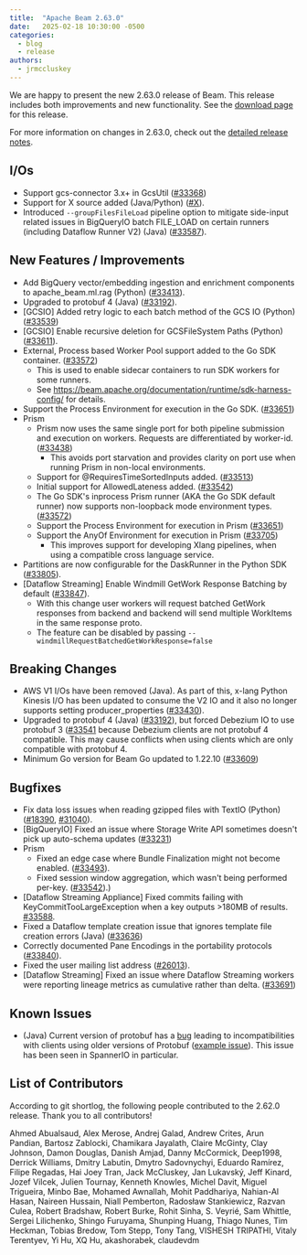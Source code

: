 ```yaml
---
title:  "Apache Beam 2.63.0"
date:   2025-02-18 10:30:00 -0500
categories:
  - blog
  - release
authors:
  - jrmccluskey
---
```

<!--
Licensed under the Apache License, Version 2.0 (the "License");
you may not use this file except in compliance with the License.
You may obtain a copy of the License at
http://www.apache.org/licenses/LICENSE-2.0
Unless required by applicable law or agreed to in writing, software
distributed under the License is distributed on an "AS IS" BASIS,
WITHOUT WARRANTIES OR CONDITIONS OF ANY KIND, either express or implied.
See the License for the specific language governing permissions and
limitations under the License.
-->

We are happy to present the new 2.63.0 release of Beam.
This release includes both improvements and new functionality.
See the [download page](/get-started/downloads/{$DOWNLOAD_ANCHOR}) for this release.

<!--more-->

For more information on changes in 2.63.0, check out the [detailed release notes](https://github.com/apache/beam/milestone/27).

## I/Os

* Support gcs-connector 3.x+ in GcsUtil ([#33368](https://github.com/apache/beam/pull/33368))
* Support for X source added (Java/Python) ([#X](https://github.com/apache/beam/issues/X)).
* Introduced `--groupFilesFileLoad` pipeline option to mitigate side-input related issues in BigQueryIO
  batch FILE_LOAD on certain runners (including Dataflow Runner V2) (Java) ([#33587](https://github.com/apache/beam/pull/33587)).

## New Features / Improvements

* Add BigQuery vector/embedding ingestion and enrichment components to apache_beam.ml.rag (Python) ([#33413](https://github.com/apache/beam/pull/33413)).
* Upgraded to protobuf 4 (Java) ([#33192](https://github.com/apache/beam/issues/33192)).
* [GCSIO] Added retry logic to each batch method of the GCS IO (Python) ([#33539](https://github.com/apache/beam/pull/33539))
* [GCSIO] Enable recursive deletion for GCSFileSystem Paths (Python) ([#33611](https://github.com/apache/beam/pull/33611)).
* External, Process based Worker Pool support added to the Go SDK container. ([#33572](https://github.com/apache/beam/pull/33572))
  * This is used to enable sidecar containers to run SDK workers for some runners.
  * See https://beam.apache.org/documentation/runtime/sdk-harness-config/ for details.
* Support the Process Environment for execution in the Go SDK. ([#33651](https://github.com/apache/beam/pull/33651))
* Prism
  * Prism now uses the same single port for both pipeline submission and execution on workers. Requests are differentiated by worker-id. ([#33438](https://github.com/apache/beam/pull/33438))
    * This avoids port starvation and provides clarity on port use when running Prism in non-local environments.
  * Support for @RequiresTimeSortedInputs added. ([#33513](https://github.com/apache/beam/issues/33513))
  * Initial support for AllowedLateness added. ([#33542](https://github.com/apache/beam/pull/33542))
  * The Go SDK's inprocess Prism runner (AKA the Go SDK default runner) now supports non-loopback mode environment types. ([#33572](https://github.com/apache/beam/pull/33572))
  * Support the Process Environment for execution in Prism ([#33651](https://github.com/apache/beam/pull/33651))
  * Support the AnyOf Environment for execution in Prism ([#33705](https://github.com/apache/beam/pull/33705))
     * This improves support for developing Xlang pipelines, when using a compatible cross language service.
* Partitions are now configurable for the DaskRunner in the Python SDK ([#33805](https://github.com/apache/beam/pull/33805)).
* [Dataflow Streaming] Enable Windmill GetWork Response Batching by default ([#33847](https://github.com/apache/beam/pull/33847)).
  * With this change user workers will request batched GetWork responses from backend and backend will send multiple WorkItems in the same response proto.
  * The feature can be disabled by passing `--windmillRequestBatchedGetWorkResponse=false`

## Breaking Changes

* AWS V1 I/Os have been removed (Java). As part of this, x-lang Python Kinesis I/O has been updated to consume the V2 IO and it also no longer supports setting producer_properties ([#33430](https://github.com/apache/beam/issues/33430)).
* Upgraded to protobuf 4 (Java) ([#33192](https://github.com/apache/beam/issues/33192)), but forced Debezium IO to use protobuf 3 ([#33541](https://github.com/apache/beam/issues/33541) because Debezium clients are not protobuf 4 compatible. This may cause conflicts when using clients which are only compatible with protobuf 4.
* Minimum Go version for Beam Go updated to 1.22.10 ([#33609](https://github.com/apache/beam/pull/33609))

## Bugfixes

* Fix data loss issues when reading gzipped files with TextIO (Python) ([#18390](https://github.com/apache/beam/issues/18390), [#31040](https://github.com/apache/beam/issues/31040)).
* [BigQueryIO] Fixed an issue where Storage Write API sometimes doesn't pick up auto-schema updates ([#33231](https://github.com/apache/beam/pull/33231))
* Prism
  * Fixed an edge case where Bundle Finalization might not become enabled. ([#33493](https://github.com/apache/beam/issues/33493)).
  * Fixed session window aggregation, which wasn't being performed per-key. ([#33542](https://github.com/apache/beam/issues/33542)).)
* [Dataflow Streaming Appliance] Fixed commits failing with KeyCommitTooLargeException when a key outputs >180MB of results. [#33588](https://github.com/apache/beam/issues/33588).
* Fixed a Dataflow template creation issue that ignores template file creation errors (Java) ([#33636](https://github.com/apache/beam/issues/33636))
* Correctly documented Pane Encodings in the portability protocols ([#33840](https://github.com/apache/beam/issues/33840)).
* Fixed the user mailing list address ([#26013](https://github.com/apache/beam/issues/26013)).
* [Dataflow Streaming] Fixed an issue where Dataflow Streaming workers were reporting lineage metrics as cumulative rather than delta. ([#33691](https://github.com/apache/beam/pull/33691))

## Known Issues

* (Java) Current version of protobuf has a [bug](https://github.com/protocolbuffers/protobuf/issues/20599) leading to incompatibilities with clients using older versions of Protobuf ([example issue](https://github.com/GoogleCloudPlatform/DataflowTemplates/issues/2191)). This issue has been seen in SpannerIO in particular.

## List of Contributors

According to git shortlog, the following people contributed to the 2.62.0 release. Thank you to all contributors!

Ahmed Abualsaud,
Alex Merose,
Andrej Galad,
Andrew Crites,
Arun Pandian,
Bartosz Zablocki,
Chamikara Jayalath,
Claire McGinty,
Clay Johnson,
Damon Douglas,
Danish Amjad,
Danny McCormick,
Deep1998,
Derrick Williams,
Dmitry Labutin,
Dmytro Sadovnychyi,
Eduardo Ramírez,
Filipe Regadas,
Hai Joey Tran,
Jack McCluskey,
Jan Lukavský,
Jeff Kinard,
Jozef Vilcek,
Julien Tournay,
Kenneth Knowles,
Michel Davit,
Miguel Trigueira,
Minbo Bae,
Mohamed Awnallah,
Mohit Paddhariya,
Nahian-Al Hasan,
Naireen Hussain,
Niall Pemberton,
Radosław Stankiewicz,
Razvan Culea,
Robert Bradshaw,
Robert Burke,
Rohit Sinha,
S. Veyrié,
Sam Whittle,
Sergei Lilichenko,
Shingo Furuyama,
Shunping Huang,
Thiago Nunes,
Tim Heckman,
Tobias Bredow,
Tom Stepp,
Tony Tang,
VISHESH TRIPATHI,
Vitaly Terentyev,
Yi Hu,
XQ Hu,
akashorabek,
claudevdm
